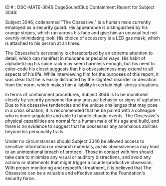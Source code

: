 ID # : DSC-MATE-3046
DogeSoundClub Containment Report for Subject 3046:

Subject 3046, codenamed "The Obsessive," is a human male currently employed as a security guard. His appearance is distinguished by his orange stripes, which run across his face and give him an unusual but not overtly intimidating look. His choice of accessory is a LED gas mask, which is attached to his person at all times.

The Obsessive's personality is characterized by an extreme attention to detail, which can manifest in mundane or peculiar ways. His habit of alphabetizing his spice rack may seem harmless enough, but his need to color-code his closet suggests that his obsessiveness may extend to all aspects of his life. While interviewing him for the purposes of this report, it was clear that he is easily distracted by the slightest disorder or deviation from the norm, which makes him a liability in certain high-stress situations.

In terms of containment procedures, Subject 3046 is to be monitored closely by security personnel for any unusual behavior or signs of agitation. Due to his obsessive tendencies and the unique challenges that may pose in a crisis situation, it is recommended that he be paired with a colleague who is more adaptable and able to handle chaotic events. The Obsessive's physical capabilities are normal for a human male of his age and build, and there is no evidence to suggest that he possesses any anomalous abilities beyond his personality traits.

Under no circumstances should Subject 3046 be allowed access to sensitive information or research materials, as his obsessiveness may lead to an unintentional breach of protocol. Those in contact with him should take care to minimize any visual or auditory distractions, and avoid any actions or statements that might trigger a counterproductive obsession. With proper monitoring and respectful treatment, it is believed that The Obsessive can be a valuable and effective asset to the Foundation's security force.